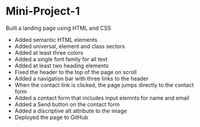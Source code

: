 # Mini-Project-1
Built a landing page using HTML and CSS

- Added semantic HTML elements
- Added universal, element and class sectors
- Added at least three colors
- Added a single font family for all text
- Added at least two heading elements
- Fixed the header to the top of the page on scroll
- Added a navigation bar with three links to the header
- When the contact link is clicked, the page jumps directly to the contact form
- Added a contact form that includes input elemnts for name and email
- Added a Send button on the contact form
- Added a discriptive alt attribute to the image
- Deployed the page to GitHub
